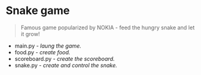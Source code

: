 # Snake game

> Famous game popularized by NOKIA - feed the hungry snake and let it grow!

* main.py - _laung the game._  
* food.py - _create food._  
* scoreboard.py - _create the scoreboard._  
* snake.py - _create and control the snake._
